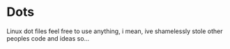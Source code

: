 # Dots
Linux dot files
feel free to use anything, i mean, ive shamelessly stole other peoples code and ideas so...
